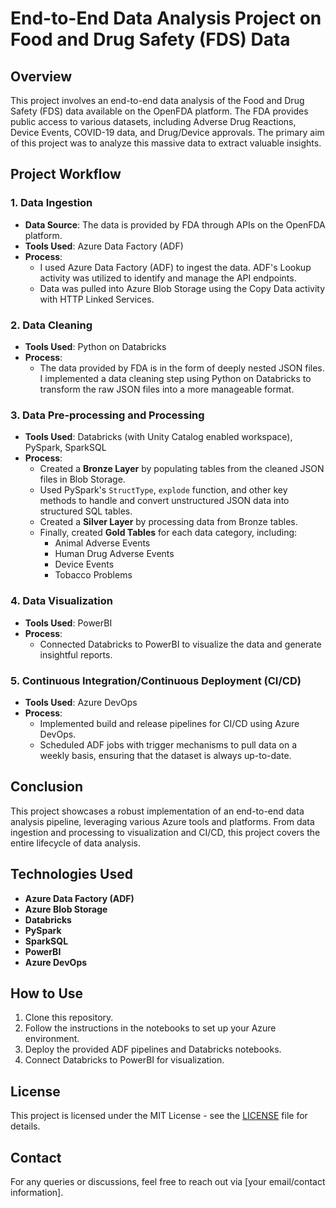 # End-to-End Data Analysis Project on Food and Drug Safety (FDS) Data

## Overview

This project involves an end-to-end data analysis of the Food and Drug Safety (FDS) data available on the OpenFDA platform. The FDA provides public access to various datasets, including Adverse Drug Reactions, Device Events, COVID-19 data, and Drug/Device approvals. The primary aim of this project was to analyze this massive data to extract valuable insights.

## Project Workflow

### 1. Data Ingestion

- **Data Source**: The data is provided by FDA through APIs on the OpenFDA platform.
- **Tools Used**: Azure Data Factory (ADF)
- **Process**: 
  - I used Azure Data Factory (ADF) to ingest the data. ADF's Lookup activity was utilized to identify and manage the API endpoints.
  - Data was pulled into Azure Blob Storage using the Copy Data activity with HTTP Linked Services.
  
### 2. Data Cleaning

- **Tools Used**: Python on Databricks
- **Process**:
  - The data provided by FDA is in the form of deeply nested JSON files. I implemented a data cleaning step using Python on Databricks to transform the raw JSON files into a more manageable format.
  
### 3. Data Pre-processing and Processing

- **Tools Used**: Databricks (with Unity Catalog enabled workspace), PySpark, SparkSQL
- **Process**:
  - Created a **Bronze Layer** by populating tables from the cleaned JSON files in Blob Storage.
  - Used PySpark's `StructType`, `explode` function, and other key methods to handle and convert unstructured JSON data into structured SQL tables.
  - Created a **Silver Layer** by processing data from Bronze tables.
  - Finally, created **Gold Tables** for each data category, including:
    - Animal Adverse Events
    - Human Drug Adverse Events
    - Device Events
    - Tobacco Problems

### 4. Data Visualization

- **Tools Used**: PowerBI
- **Process**:
  - Connected Databricks to PowerBI to visualize the data and generate insightful reports.

### 5. Continuous Integration/Continuous Deployment (CI/CD)

- **Tools Used**: Azure DevOps
- **Process**:
  - Implemented build and release pipelines for CI/CD using Azure DevOps.
  - Scheduled ADF jobs with trigger mechanisms to pull data on a weekly basis, ensuring that the dataset is always up-to-date.

## Conclusion

This project showcases a robust implementation of an end-to-end data analysis pipeline, leveraging various Azure tools and platforms. From data ingestion and processing to visualization and CI/CD, this project covers the entire lifecycle of data analysis.

## Technologies Used

- **Azure Data Factory (ADF)**
- **Azure Blob Storage**
- **Databricks**
- **PySpark**
- **SparkSQL**
- **PowerBI**
- **Azure DevOps**

## How to Use

1. Clone this repository.
2. Follow the instructions in the notebooks to set up your Azure environment.
3. Deploy the provided ADF pipelines and Databricks notebooks.
4. Connect Databricks to PowerBI for visualization.

## License

This project is licensed under the MIT License - see the [LICENSE](LICENSE) file for details.

## Contact

For any queries or discussions, feel free to reach out via [your email/contact information].
